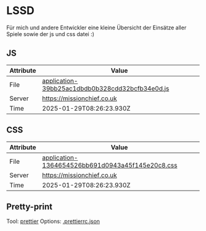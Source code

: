 # LSSD

Für mich und andere Entwickler eine kleine Übersicht der Einsätze aller Spiele sowie der js und css datei :)

<!-- automated -->

## JS

| Attribute | Value                                                                                                                                |
| --------- | ------------------------------------------------------------------------------------------------------------------------------------ |
| File      | [application-39bb25ac1dbdb0b328cdd32bcfb34e0d.js](https://missionchief.co.uk/assets/application-39bb25ac1dbdb0b328cdd32bcfb34e0d.js) |
| Server    | https://missionchief.co.uk                                                                                                           |
| Time      | 2025-01-29T08:26:23.930Z                                                                                                             |

## CSS

| Attribute | Value                                                                                                                                  |
| --------- | -------------------------------------------------------------------------------------------------------------------------------------- |
| File      | [application-1364654526bb691d0943a45f145e20c8.css](https://missionchief.co.uk/assets/application-1364654526bb691d0943a45f145e20c8.css) |
| Server    | https://missionchief.co.uk                                                                                                             |
| Time      | 2025-01-29T08:26:23.930Z                                                                                                               |

## Pretty-print

Tool: [prettier](https://prettier.io)
Options: [.prettierrc.json](./.prettierrc.json)

<!-- /automated -->

